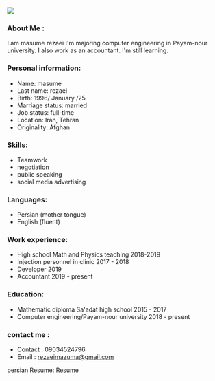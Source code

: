 <img src="https://avatars3.githubusercontent.com/u/72014906?s=460&u=06a42e603fd306c2fbe61ea1aa72394427e5aefb&v=4"/>

### About Me :
I am masume rezaei 
I'm majoring computer engineering in Payam-nour university.
I also work as an accountant.
I'm still learning.

### Personal information:
+ Name: masume
+ Last name: rezaei
+ Birth: 1996/ January /25
+ Marriage status: married
+ Job status: full-time
+ Location: Iran, Tehran 
+ Originality: Afghan 

### Skills: 
- Teamwork
- negotiation
- public speaking
- social media advertising 

### Languages:
- Persian (mother tongue)
- English (fluent) 

### Work experience:
- High school Math and Physics teaching 2018-2019
- Injection personnel in clinic 2017 - 2018 
- Developer 2019 
- Accountant 2019 - present 

### Education:
- Mathematic diploma Sa'adat high school 2015 - 2017
- Computer engineering/Payam-nour university 2018 - present

### contact me :
- Contact : 09034524796
- Email : rezaeimazuma@gmail.com

persian Resume: <a href="https://rezaeimasumeh.github.io/rezaeimasumeh-fa.github.io/"> Resume </a>
